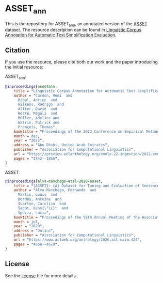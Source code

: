 # ASSET<sub>ann</sub> 

This is the repository for ASSET<sub>ann</sub>, an annotated version of the [ASSET](https://github.com/facebookresearch/asset) dataset.
The resource description can be found in [Linguistic Corpus Annotation for Automatic Text Simplification Evaluation](https://preview.aclanthology.org/emnlp-22-ingestion/2022.emnlp-main.121/).



## Citation
If you use the resource, please cite both our work and the paper introducing the initial resource:

ASSET<sub>ann</sub>:

```bibtex
@inproceedings{assetann,
    title = "Linguistic Corpus Annotation for Automatic Text Simplification Evaluation",
    author = "Cardon, Rémi  and
      Bibal, Adrien  and
      Wilkens, Rodrigo  and
      Alfter, David  and
      Norré, Magali  and
      Müller, Adeline and
      Watrin, Patrick and
      François, Thomas",
    booktitle = "Proceedings of the 2022 Conference on Empirical Methods in Natural Language Processing",
    month = dec,
    year = "2022",
    address = "Abu Dhabi, United Arab Emirates",
    publisher = "Association for Computational Linguistics",
    url = "https://preview.aclanthology.org/emnlp-22-ingestion/2022.emnlp-main.121/",
    pages = "1842--1866",
}
```
ASSET:

```bibtex
@inproceedings{alva-manchego-etal-2020-asset,
    title = "{ASSET}: {A} Dataset for Tuning and Evaluation of Sentence Simplification Models with Multiple Rewriting Transformations",
    author = "Alva-Manchego, Fernando  and
      Martin, Louis  and
      Bordes, Antoine  and
      Scarton, Carolina  and
      Sagot, Beno{\^\i}t  and
      Specia, Lucia",
    booktitle = "Proceedings of the 58th Annual Meeting of the Association for Computational Linguistics",
    month = jul,
    year = "2020",
    address = "Online",
    publisher = "Association for Computational Linguistics",
    url = "https://www.aclweb.org/anthology/2020.acl-main.424",
    pages = "4668--4679",
}
```

## License

See the [license](license) file for more details.
